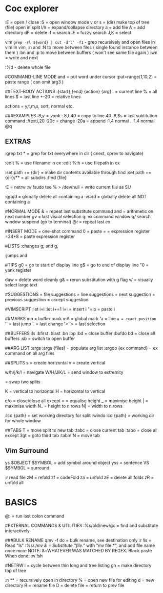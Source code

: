 # Coc explorer
:E = open / close
:S = open window mode
v or s = (dir) make top of tree
         (file) open in split
l/h = expand/collapse directory
a = add file
A = add directory
dF = delete
:f = search
:F = fuzzy search
J,K = select 

vim `grep -rl ${word} | cut -d':' -f1` - grep recursively and open files in vim
In vim, :n and :N to move between files ( single found instance between them )
        :bn and :p to move between buffers ( won't see same file again )
:wn = write and next

:%d - delete whole file

#COMMAND-LINE MODE
<C-r> and <C-w> = put word under cursor 
:put=range(1,10,2) = paste range ( can omit arg3 )

##TEXT-BODY ACTIONS
:{start},{end} {action} {arg}
. = current line
% = all lines
$ = last line
+-20 = relative lines

actions = y,t,m,s, sort, normal etc.

###EXAMPLES
:8,$y = yank 
:8,$t 40 = copy to line 40
:8,$s = last subtitution command
:/text/,20
:20c = change
:20a = append
:1,4 normal .
:1,4 normal @q

## EXTRAS
:grep txt \* = grep for txt everywhere in dir ( cnext, cprev to navigate)

:edit % <TAB> = use filename in ex
:edit %:h <TAB> = use filepath in ex

:set path += {dir} = make dir contents available through find
:set path += {dir}/\*\* = all subdirs
:find {file}

:E = netrw
:w !sudo tee % > /dev/null = write current file as SU

:g/a/d = globally delete all containing a
:v/a/d = globally delete all NOT containing a

#NORMAL MODE
& = repeat last substitute command
<C-a> and <C-x> = arithmetic on next number
gv = last visual selection
q: ex command window
q/ search window
<C-z> suspend (go to terminal)
@: = repeat last ex

#INSERT MODE
<C-o> = one-shot command
<C-r>0 = paste
<C-r>= = expression register
<C-r>=24\*8<CR> = paste expression register


#LISTS
:changes
g; and g,

:jumps
<C-o> and <C-i>

#TIPS
g0 = go to start of display line
g$ = go to end of display line
"0 = yank register

daw = delete word cleanly
g& = rerun substitution with g flag
v/ = visually select large text

#SUGGESTIONS
<C-x><C-f> = file suggestions
<C-x><C-l> = line suggestions
<C-n> = next suggestion
<C-p> = previous suggestion
<C-y> = accept suggestion

#VIMSCRIPT
:let i=i
:let i+=1
I<C-r>=i<CR> = insert i
"=i<CR>p = paste i

##MARKS
ma = buffer mark
mA = global mark
'a = line
`a = exact position `
'' = last jump
'. = last change
'< '> = last selection

##BUFFERS
:ls
:bfirst
:blast
:bn
:bp
:bd = close buffer
:bufdo bd = close all buffers
:sb = switch to open buffer

##ARG LIST
:args
:args {files} = populate arg list
:argdo {ex command} = ex command on all arg files

##SPLITS
<C-w>s = create horizontal
<C-w>v = create vertical

<C-w> w/h/j/k/l = navigate
<C-w> W/H/J/K/L = send window to extremity

<C-w><C-r> = swap two splits

<C-w>K = vertical to horizontal
<C-w>H = horizontal to vertical

<C-w> c/o = close/close all except
<C-w>= = equalise height
<C-w>_ = maximise height
<C-w>| = maximise width
N<C-w>_ = height to n rows
N<C-w>| = width to n rows

:lcd {path} = set working directory for split
:windo lcd {path} = working dir for whole window

##TABS
<C-w>T = move split to new tab
:tabc = close current tab
:tabo = close all except
3gt = goto third tab
:tabm N = move tab

## Vim Surround
ys $OBJECT $SYMBOL = add symbol around object
yss = sentence
VS $SYMBOL = surround

:r read file
zM = refold
zf = codeFold
za = unfold 
zE = delete all folds
zR = unfold all

# BASICS
@: = run last colon command

#EXTERNAL COMMANDS & UTILITIES
:%s/old/new/gc = find and substitute interactively

###BULK RENAME
qmv -f do = bulk rename, see destination only
:r !ls = Read "ls"
:%s/._/mv & = Substitute "file._" with "mv file.\*", and add file name once more NOTE: &=WHATEVER WAS MATCHED BY REGEX.
Block paste
When done: :w !sh

#NETRW
i = cycle between thin long and tree listing
gn = make directory top of tree

:n \*\* = recursively open in directory
% = open new file for editing
d = new directory
R = rename file
D = delete file
<C-o> = return to prev file
